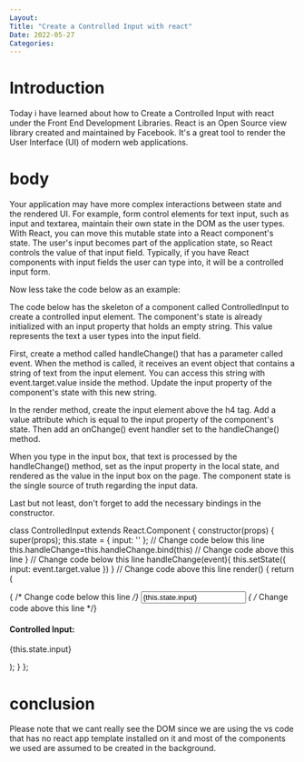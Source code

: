 ```yaml
---
Layout:
Title: "Create a Controlled Input with react"
Date: 2022-05-27
Categories:
---
```


# Introduction

Today i have learned about how to Create a Controlled Input with react
under the Front End Development Libraries.
React is an Open Source view library created and maintained by Facebook. It's a 
great tool to render the User Interface
(UI) of modern web applications.

# body
Your application may have more complex interactions between state and the rendered UI. For example, form control elements for text input, such as input and textarea, maintain their own state in the DOM as the user types. With React, you can move this mutable state into a React component's state. The user's input becomes part of the application state, so React controls the value of that input field. Typically, if you have React components with input fields the user can type into, it will be a controlled input form.

Now less take the code below as an example:

The code below has the skeleton of a component called ControlledInput to create a controlled input element. The component's state is already initialized with an input property that holds an empty string. This value represents the text a user types into the input field.

First, create a method called handleChange() that has a parameter called event. When the method is called, it receives an event object that contains a string of text from the input element. You can access this string with event.target.value inside the method. Update the input property of the component's state with this new string.

In the render method, create the input element above the h4 tag. Add a value attribute which is equal to the input property of the component's state. Then add an onChange() event handler set to the handleChange() method.

When you type in the input box, that text is processed by the handleChange() method, set as the input property in the local state, and rendered as the value in the input box on the page. The component state is the single source of truth regarding the input data.

Last but not least, don't forget to add the necessary bindings in the constructor.

class ControlledInput extends React.Component {
  constructor(props) {
    super(props);
    this.state = {
      input: ''
    };
    // Change code below this line
this.handleChange=this.handleChange.bind(this)
    // Change code above this line
  }
  // Change code below this line
handleChange(event){
  this.setState({
   input: event.target.value
  })
}
  // Change code above this line
  render() {
    return (
      <div>
        { /* Change code below this line */}
<input type="text" value={this.state.input} onChange={this.handleChange} />
        { /* Change code above this line */}
        <h4>Controlled Input:</h4>
        <p>{this.state.input}</p>
      </div>
    );
  }
};

# conclusion

Please note that  we cant really see the DOM since we are using the 
vs code that has no react app template installed
on it and most of the components we used are assumed to be created in the background.
